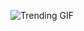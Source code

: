 ![Trending GIF](https://media1.giphy.com/media/v1.Y2lkPThiYjIxNzcya20zd296anI5YnJmeG9seWtyMTU4bzY1cW1zaXhkOXNoanRqNTFqMSZlcD12MV9naWZzX3NlYXJjaCZjdD1n/YYKoJL28YtscdUTGWA/giphy.gif)
